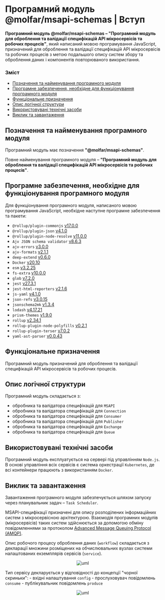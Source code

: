 # Програмний модуль @molfar/msapi-schemas | Вступ

**Програмний модуль @molfar/msapi-schemas – "Програмний модуль для оброблення та валідації специфікацій API мікросервісів та робочих процесів"**, який написаний мовою програмування JavaScript, призначений для оброблення та валідації специфікацій API мікросервісів та робочих процесів з метою подальшого опису систем збору та оброблення даних і компонентів повторюваного використання. 

### Зміст
- [Позначення та найменування програмного модуля](#name)
- [Програмне забезпечення, необхідне для функціонування програмного модуля](#software)
- [Функціональне призначення](#function)
- [Опис логічної структури](#structure)
- [Використовувані технічні засоби](#hardware)
- [Виклик та завантаження](#run)

<a name="name"></a>
<h2>Позначення та найменування програмного модуля</h2>

Програмний модуль має позначення **"@molfar/msapi-schemas"**.

Повне найменування програмного модуля – **"Програмний модуль для оброблення та валідації специфікацій API мікросервісів та робочих процесів"**.


<a name="software"></a>
<h2>Програмне забезпечення, необхідне для функціонування програмного модуля</h2>

Для функціонування програмного модуля, написаного мовою програмування JavaScript, необхідне наступне програмне забезпечення та пакети:

- `@rollup/plugin-commonjs` [v17.0.0](https://www.npmjs.com/package/@rollup/plugin-commonjs/v/17.0.0)
- `@rollup/plugin-json` [v4.1.0](https://www.npmjs.com/package/@rollup/plugin-json/v/4.1.0)
- `@rollup/plugin-node-resolve` [v11.0.0](https://www.npmjs.com/package/@rollup/plugin-node-resolve/v/11.0.0)
- `Ajv JSON schema validator` [v8.6.3](https://www.npmjs.com/package/ajv/v/8.6.3)
- `ajv-errors` [v3.0.0](https://www.npmjs.com/package/ajv-errors/v/3.0.0)
- `ajv-formats` [v2.1.1](https://www.npmjs.com/package/ajv-formats/v/2.1.1)
- `deep-extend` [v0.6.0](https://www.npmjs.com/package/deep-extend/v/0.6.0)
- `Docker` [v20.10](https://docs.docker.com/engine/release-notes/#version-2010)
- `esm` [v3.2.25](https://www.npmjs.com/package/esm/v/3.2.25)
- `fs-extra` [v10.0.0](https://www.npmjs.com/package/fs-extra/v/10.0.0)
- `glob` [v7.2.0](https://www.npmjs.com/package/glob/v/7.2.0)
- `jest` [v27.3.1](https://www.npmjs.com/package/jest/v/27.3.1)
- `jest-html-reporters` [v2.1.6](https://www.npmjs.com/package/jest-html-reporters/v/2.1.6)
- `js-yaml` [v4.1.0](https://www.npmjs.com/package/js-yaml/v/4.1.0)
- `json-refs` [v3.0.15](https://www.npmjs.com/package/json-refs/v/3.0.15)
- `jsonschema2mk` [v1.3.4](https://www.npmjs.com/package/jsonschema2mk/v/1.3.4)
- `lodash` [v4.17.21](https://www.npmjs.com/package/lodash/v/4.17.21)
- `prism-themes` [v1.9.0](https://www.npmjs.com/package/prism-themes/v/1.9.0)
- `rollup` [v2.34.1](https://www.npmjs.com/package/rollup/v/2.34.1)
- `rollup-plugin-node-polyfills` [v0.2.1](https://www.npmjs.com/package/rollup-plugin-node-polyfills/v/0.2.1)
- `rollup-plugin-terser` [v7.0.2](https://www.npmjs.com/package/rollup-plugin-terser/v/7.0.2)
- `yaml-ast-parser` [v0.0.43](https://www.npmjs.com/package/yaml-ast-parser/v/0.0.43)

<a name="function"></a>
<h2>Функціональне призначення</h2>

Програмний модуль призначений для оброблення та валідації специфікацій API мікросервісів та робочих процесів.

<a name="structure"></a>
<h2>Опис логічної структури</h2>

Програмний модуль складається з:
- обробника та валідатора специфікацій для `MSAPI`
- обробника та валідатора специфікацій для `Connection`
- обробника та валідатора специфікацій для `Сonsumer`
- обробника та валідатора специфікацій для `Publisher`
- обробника та валідатора специфікацій для `Exchange`
- обробника та валідатора специфікацій для `Queue`

<a name="hardware"></a>
<h2>Використовувані технічні засоби</h2>

Програмний модуль експлуатується на сервері під управлінням `Node.js`. В основі управління всіх сервісів є система оркестрації `Kubernetes`, де всі контейнери працюють з використанням `Docker`.

<a name="run"></a>
<h2>Виклик та завантаження</h2>

Завантаження програмного модуля забезпечується шляхом запуску через планувальник задач – `Task Scheduler`.


MSAPI-специфікації призначені для опису розподілених інформаційних систем з мікросервісною архітектурою.
Взаємодія програмних модулів (мікросервісів) таких систем здійснюється за допомогою обміну
повідомленнями за протоколом [Advanced Message Queuing Protocol (AMQP)](https://www.amqp.org/).

Опис робочого процесу оброблення даних (```workflow```) складається з декларації множини розміщених на обчислювальних вузлах 
системи налаштованих екземплярів сервісів (```service```).
<center> 

![uml](http://www.plantuml.com/plantuml/proxy?cache=no&src=https://raw.githubusercontent.com/wdc-molfar/msapi-schemas/master/doc/intro/puml/workflow.puml) 

</center>

Тип сервісу декларується у відповідності до концепції "чорної скриньки": 
    - вхідні налаштування ```config```
    - прослуховувач повідомлень ```consume```
    - публікувальник повідомлень ```produce```

<center> 

![uml](http://www.plantuml.com/plantuml/proxy?cache=no&src=https://raw.githubusercontent.com/wdc-molfar/msapi-schemas/master/doc/intro/puml/service.puml) 

</center>

